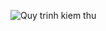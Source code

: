 ![Quy trinh kiem thu](https://user-images.githubusercontent.com/19303210/122023902-2adf7780-cdf2-11eb-9aa7-365b299fd753.png)


